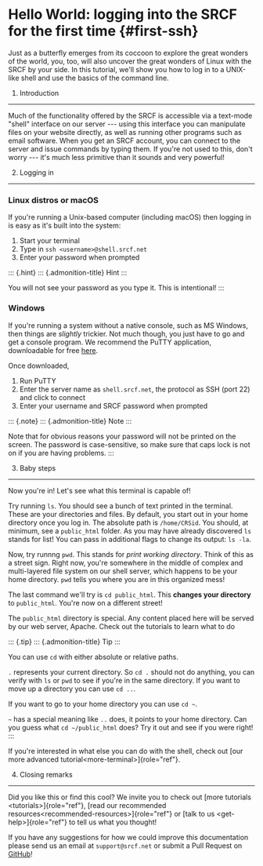 Hello World: logging into the SRCF for the first time {#first-ssh}
=====================================================

Just as a butterfly emerges from its coccoon to explore the great
wonders of the world, you, too, will also uncover the great wonders of
Linux with the SRCF by your side. In this tutorial, we\'ll show you how
to log in to a UNIX-like shell and use the basics of the command line.

1. Introduction
---------------

Much of the functionality offered by the SRCF is accessible via a
text-mode \"shell\" interface on our server --- using this interface you
can manipulate files on your website directly, as well as running other
programs such as email software. When you get an SRCF account, you can
connect to the server and issue commands by typing them. If you\'re not
used to this, don\'t worry --- it\'s much less primitive than it sounds
and very powerful!

2. Logging in
-------------

### Linux distros or macOS

If you\'re running a Unix-based computer (including macOS) then logging
in is easy as it\'s built into the system:

1.  Start your terminal
2.  Type in `ssh <username>@shell.srcf.net`
3.  Enter your password when prompted

::: {.hint}
::: {.admonition-title}
Hint
:::

You will not see your password as you type it. This is intentional!
:::

### Windows

If you\'re running a system without a native console, such as MS
Windows, then things are *slightly* trickier. Not much though, you just
have to go and get a console program. We recommend the PuTTY
application, downloadable for free
[here](http://www.chiark.greenend.org.uk/~sgtatham/putty/).

Once downloaded,

1.  Run PuTTY
2.  Enter the server name as `shell.srcf.net`, the protocol as SSH
    (port 22) and click to connect
3.  Enter your username and SRCF password when prompted

::: {.note}
::: {.admonition-title}
Note
:::

Note that for obvious reasons your password will not be printed on the
screen. The password is case-sensitive, so make sure that caps lock is
not on if you are having problems.
:::

3. Baby steps
-------------

Now you\'re in! Let\'s see what this terminal is capable of!

Try running `ls`. You should see a bunch of text printed in the
terminal. These are your directories and files. By default, you start
out in your home directory once you log in. The absolute path is
`/home/CRSid`. You should, at minimum, see a `public_html` folder. As
you may have already discovered `ls` stands for list! You can pass in
additional flags to change its output: `ls -la`.

Now, try runnng `pwd`. This stands for *print working directory*. Think
of this as a street sign. Right now, you\'re somewhere in the middle of
complex and multi-layered file system on our shell server, which happens
to be your home directory. `pwd` tells you where you are in this
organized mess!

The last command we\'ll try is `cd public_html`. This **changes your
directory** to `public_html`. You\'re now on a different street!

The `public_html` directory is special. Any content placed here will be
served by our web server, Apache. Check out the tutorials to learn what
to do

::: {.tip}
::: {.admonition-title}
Tip
:::

You can use `cd` with either absolute or relative paths.

`.` represents your current directory. So `cd .` should not do anything,
you can verify with `ls` or `pwd` to see if you\'re in the same
directory. If you want to move up a directory you can use `cd ..`.

If you want to go to your home directory you can use `cd ~`.

`~` has a special meaning like `..` does, it points to your home
directory. Can you guess what `cd ~/public_html` does? Try it out and
see if you were right!
:::

If you\'re interested in what else you can do with the shell, check out
[our more advanced tutorial\<more-terminal\>]{role="ref"}.

4. Closing remarks
------------------

Did you like this or find this cool? We invite you to check out
[more tutorials \<tutorials\>]{role="ref"},
[read our  recommended resources\<recommended-resources\>]{role="ref"}
or [talk to us \<get-help\>]{role="ref"} to tell us what you thought!

If you have any suggestions for how we could improve this documentation
please send us an email at `support@srcf.net` or submit a Pull Request
on [GitHub](https://github.com/SRCF/docs)!
